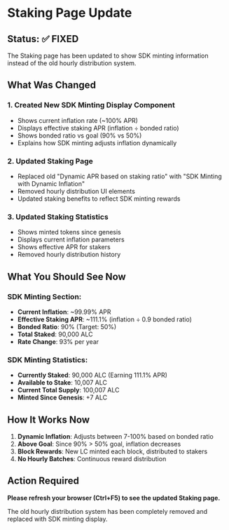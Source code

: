 # Staking Page Update

## Status: ✅ FIXED

The Staking page has been updated to show SDK minting information instead of the old hourly distribution system.

## What Was Changed

### 1. Created New SDK Minting Display Component
- Shows current inflation rate (~100% APR)
- Displays effective staking APR (inflation ÷ bonded ratio)
- Shows bonded ratio vs goal (90% vs 50%)
- Explains how SDK minting adjusts inflation dynamically

### 2. Updated Staking Page
- Replaced old "Dynamic APR based on staking ratio" with "SDK Minting with Dynamic Inflation"
- Removed hourly distribution UI elements
- Updated staking benefits to reflect SDK minting rewards

### 3. Updated Staking Statistics
- Shows minted tokens since genesis
- Displays current inflation parameters
- Shows effective APR for stakers
- Removed hourly distribution history

## What You Should See Now

### SDK Minting Section:
- **Current Inflation**: ~99.99% APR
- **Effective Staking APR**: ~111.1% (inflation ÷ 0.9 bonded ratio)
- **Bonded Ratio**: 90% (Target: 50%)
- **Total Staked**: 90,000 ALC
- **Rate Change**: 93% per year

### SDK Minting Statistics:
- **Currently Staked**: 90,000 ALC (Earning 111.1% APR)
- **Available to Stake**: 10,007 ALC
- **Current Total Supply**: 100,007 ALC
- **Minted Since Genesis**: +7 ALC

## How It Works Now

1. **Dynamic Inflation**: Adjusts between 7-100% based on bonded ratio
2. **Above Goal**: Since 90% > 50% goal, inflation decreases
3. **Block Rewards**: New LC minted each block, distributed to stakers
4. **No Hourly Batches**: Continuous reward distribution

## Action Required

**Please refresh your browser (Ctrl+F5) to see the updated Staking page.**

The old hourly distribution system has been completely removed and replaced with SDK minting display.